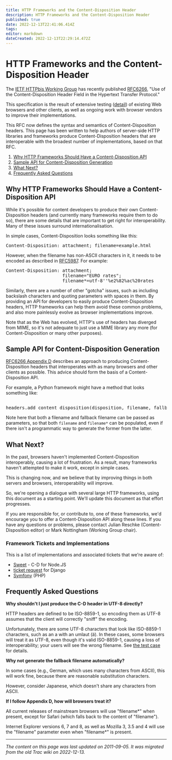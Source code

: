 ```yaml
---
title: HTTP Frameworks and the Content-Disposition Header
description: HTTP Frameworks and the Content-Disposition Header
published: true
date: 2022-12-13T22:41:06.414Z
tags: 
editor: markdown
dateCreated: 2022-12-13T22:29:14.472Z
---
```


# HTTP Frameworks and the Content-Disposition Header

The [IETF HTTPbis Working Group](/group/httpbis) has recently published [RFC6266](http://tools.ietf.org/html/rfc6266), "Use of the Content-Disposition Header Field in the Hypertext Transfer Protocol."

This specification is the result of extensive testing ([detail](http://greenbytes.de/tech/tc2231/)) of existing Web browsers and other clients, as well as ongoing work with browser vendors to improve their implementations.

This RFC now defines the syntax and semantics of Content-Disposition headers. This page has been written to help authors of server-side HTTP libraries and frameworks produce Content-Disposition headers that are interoperable with the broadest number of implementations, based on that RFC.

1. [Why HTTP Frameworks Should Have a Content-Disposition API](#why-http-frameworks-should-have-a-content-disposition-api)
2. [Sample API for Content-Disposition Generation](#sample-api-for-content-disposition-generation)
3. [What Next?](#what-next)
4. [Frequently Asked Questions](#frequently-asked-questions)

## Why HTTP Frameworks Should Have a Content-Disposition API

While it's possible for content developers to produce their own Content-Disposition headers (and currently many frameworks require them to do so), there are some details that are important to get right for interoperability. Many of these issues surround internationalisation.

In simple cases, Content-Disposition looks something like this:
&nbsp;
<pre>
Content-Disposition: attachment; filename=example.html
</pre>
However, when the filename has non-ASCII characters in it, it needs to be encoded as described in [RFC5987](http://tools.ietf.org/html/rfc5987). For example:
&nbsp;

<pre>
Content-Disposition: attachment;
                     filename="EURO rates";
                     filename*=utf-8''%e2%82%ac%20rates
</pre>

Similarly, there are a number of other "gotcha" issues, such as including backslash characters and quoting parameters with spaces in them. By providing an API for developers to easily produce Content-Disposition headers, HTTP frameworks can help them avoid these common problems, and also more painlessly evolve as browser implementations improve.

Note that as the Web has evolved, HTTP's use of headers has diverged from MIME, so it's not adequate to just use a MIME library any more (for Content-Disposition or many other purposes).
## Sample API for Content-Disposition Generation

[RFC6266 Appendix D](http://tools.ietf.org/html/rfc6266#appendix-D) describes an approach to producing Content-Disposition headers that interoperates with as many browsers and other clients as possible. This advice should form the basis of a Content-Disposition API.

For example, a Python framework might have a method that looks something like:
&nbsp;
<pre>

headers.add_content_disposition(disposition, filename, fallback_filename)
</pre>
Note here that both a filename and fallback filename can be passed as parameters, so that both ```filename``` and ```filename*``` can be populated, even if there isn't a programmatic way to generate the former from the latter.
## What Next?

In the past, browsers haven't implemented Content-Disposition interoperably, causing a lot of frustration. As a result, many frameworks haven't attempted to make it work, except in simple cases.

This is changing now, and we believe that by improving things in both servers and browsers, interoperability will improve.

So, we're opening a dialogue with several large HTTP frameworks, using this document as a starting point. We'll update this document as that effort progresses.

If you are responsible for, or contribute to, one of these frameworks, we'd encourage you to offer a Content-Disposition API along these lines. If you have any questions or problems, please contact Julian Reschke (Content-Disposition editor) or Mark Nottingham (Working Group chair).
### Framework Tickets and Implementations

This is a list of implementations and associated tickets that we're aware of:

* [Sweet](https://github.com/mnot/sweet) - C-D for Node.JS
* [ticket request](https://code.djangoproject.com/ticket/16470) for Django
* [Symfony](https://github.com/symfony/symfony/commit/dccd2d5) (PHP) 

## Frequently Asked Questions
**Why shouldn't I just produce the C-D header in UTF-8 directly?**

HTTP headers are defined to be ISO-8859-1, so encoding them as UTF-8 assumes that the client will correctly "sniff" the encoding.

Unfortunately, there are some UTF-8 characters that look like ISO-8859-1 characters, such as an a with an umlaut (ä). In these cases, some browsers will treat it as UTF-8, even though it's valid ISO-8859-1, causing a loss of interoperability; your users will see the wrong filename. See [the test case](http://greenbytes.de/tech/tc2231/#attwithutf8fnplain) for details.

**Why not generate the fallback filename automatically?**

In some cases (e.g., German, which uses many characters from ASCII), this will work fine, because there are reasonable substitution characters.

However, consider Japanese, which doesn't share any characters from ASCII.

**If I follow Appendix D, how will browsers treat it?**

All current releases of mainstream browsers will use "filename*" when present, except for Safari (which falls back to the content of "filename").

Internet Explorer versions 6, 7 and 8, as well as Mozilla 3, 3.5 and 4 will use the "filename" parameter even when "filename*" is present.


---
*The content on this page was last updated on 2011-09-05. It was migrated from the old Trac wiki on 2022-12-13.*
